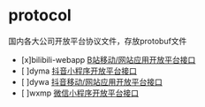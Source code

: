 # protocol
国内各大公司开放平台协议文件，存放protobuf文件

- [x]bilibili-webapp [B站移动/网站应用开放平台接口](https://openhome.bilibili.com/doc)
- [ ]dyma [抖音小程序开放平台接口](https://developer.open-douyin.com/docs/resource/zh-CN/mini-app/develop/server/server-api-introduction)
- [ ]dywa [抖音移动/网站应用开放平台接口](https://developer.open-douyin.com/docs/resource/zh-CN/dop/develop/openapi/list)
- [ ]wxmp [微信小程序开放平台接口](https://developers.weixin.qq.com/miniprogram/dev/OpenApiDoc/)